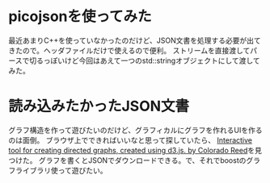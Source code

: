 # picojsonを使ってみた
最近あまりC++を使っていなかったのだけど、JSON文書を処理する必要が出てきたので。ヘッダファイルだけで使えるので便利。
ストリームを直接渡してパースで切るっぽいけど今回はあえて一つのstd::stringオブジェクトにして渡してみた。

# 読み込みたかったJSON文書
グラフ構造を作って遊びたいのだけど、グラフィカルにグラフを作れるUIを作るのは面倒。
ブラウザ上でできればいいなと思って探していたら、
[Interactive tool for creating directed graphs, created using d3.js. by Colorado Reed](https://bl.ocks.org/cjrd/6863459)を見つけた。
グラフを書くとJSONでダウンロードできる。で、それでboostのグラフライブラリ使って遊びたい。
